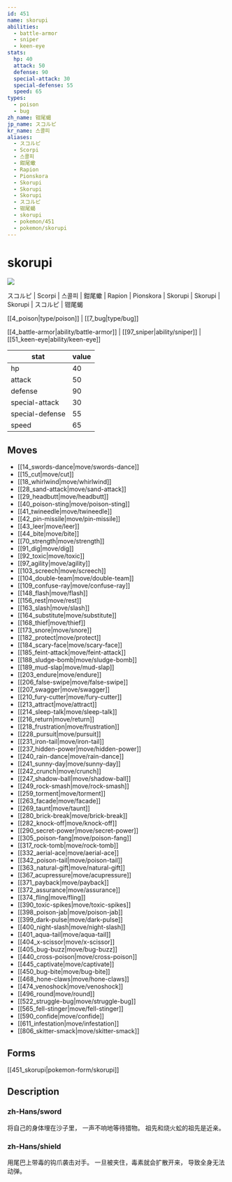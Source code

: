 ```yaml
---
id: 451
name: skorupi
abilities:
  - battle-armor
  - sniper
  - keen-eye
stats:
  hp: 40
  attack: 50
  defense: 90
  special-attack: 30
  special-defense: 55
  speed: 65
types:
  - poison
  - bug
zh_name: 钳尾蝎
jp_name: スコルピ
kr_name: 스콜피
aliases:
  - スコルピ
  - Scorpi
  - 스콜피
  - 鉗尾蠍
  - Rapion
  - Pionskora
  - Skorupi
  - Skorupi
  - Skorupi
  - スコルピ
  - 钳尾蝎
  - skorupi
  - pokemon/451
  - pokemon/skorupi
---
```

# skorupi

![](https://raw.githubusercontent.com/PokeAPI/sprites/master/sprites/pokemon/451.png)

スコルピ | Scorpi | 스콜피 | 鉗尾蠍 | Rapion | Pionskora | Skorupi | Skorupi | Skorupi | スコルピ | 钳尾蝎

[[4_poison|type/poison]] | [[7_bug|type/bug]]

[[4_battle-armor|ability/battle-armor]] | [[97_sniper|ability/sniper]] | [[51_keen-eye|ability/keen-eye]]

|stat|value|
|---|---|
|hp|40|
|attack|50|
|defense|90|
|special-attack|30|
|special-defense|55|
|speed|65|


## Moves

- [[14_swords-dance|move/swords-dance]]
- [[15_cut|move/cut]]
- [[18_whirlwind|move/whirlwind]]
- [[28_sand-attack|move/sand-attack]]
- [[29_headbutt|move/headbutt]]
- [[40_poison-sting|move/poison-sting]]
- [[41_twineedle|move/twineedle]]
- [[42_pin-missile|move/pin-missile]]
- [[43_leer|move/leer]]
- [[44_bite|move/bite]]
- [[70_strength|move/strength]]
- [[91_dig|move/dig]]
- [[92_toxic|move/toxic]]
- [[97_agility|move/agility]]
- [[103_screech|move/screech]]
- [[104_double-team|move/double-team]]
- [[109_confuse-ray|move/confuse-ray]]
- [[148_flash|move/flash]]
- [[156_rest|move/rest]]
- [[163_slash|move/slash]]
- [[164_substitute|move/substitute]]
- [[168_thief|move/thief]]
- [[173_snore|move/snore]]
- [[182_protect|move/protect]]
- [[184_scary-face|move/scary-face]]
- [[185_feint-attack|move/feint-attack]]
- [[188_sludge-bomb|move/sludge-bomb]]
- [[189_mud-slap|move/mud-slap]]
- [[203_endure|move/endure]]
- [[206_false-swipe|move/false-swipe]]
- [[207_swagger|move/swagger]]
- [[210_fury-cutter|move/fury-cutter]]
- [[213_attract|move/attract]]
- [[214_sleep-talk|move/sleep-talk]]
- [[216_return|move/return]]
- [[218_frustration|move/frustration]]
- [[228_pursuit|move/pursuit]]
- [[231_iron-tail|move/iron-tail]]
- [[237_hidden-power|move/hidden-power]]
- [[240_rain-dance|move/rain-dance]]
- [[241_sunny-day|move/sunny-day]]
- [[242_crunch|move/crunch]]
- [[247_shadow-ball|move/shadow-ball]]
- [[249_rock-smash|move/rock-smash]]
- [[259_torment|move/torment]]
- [[263_facade|move/facade]]
- [[269_taunt|move/taunt]]
- [[280_brick-break|move/brick-break]]
- [[282_knock-off|move/knock-off]]
- [[290_secret-power|move/secret-power]]
- [[305_poison-fang|move/poison-fang]]
- [[317_rock-tomb|move/rock-tomb]]
- [[332_aerial-ace|move/aerial-ace]]
- [[342_poison-tail|move/poison-tail]]
- [[363_natural-gift|move/natural-gift]]
- [[367_acupressure|move/acupressure]]
- [[371_payback|move/payback]]
- [[372_assurance|move/assurance]]
- [[374_fling|move/fling]]
- [[390_toxic-spikes|move/toxic-spikes]]
- [[398_poison-jab|move/poison-jab]]
- [[399_dark-pulse|move/dark-pulse]]
- [[400_night-slash|move/night-slash]]
- [[401_aqua-tail|move/aqua-tail]]
- [[404_x-scissor|move/x-scissor]]
- [[405_bug-buzz|move/bug-buzz]]
- [[440_cross-poison|move/cross-poison]]
- [[445_captivate|move/captivate]]
- [[450_bug-bite|move/bug-bite]]
- [[468_hone-claws|move/hone-claws]]
- [[474_venoshock|move/venoshock]]
- [[496_round|move/round]]
- [[522_struggle-bug|move/struggle-bug]]
- [[565_fell-stinger|move/fell-stinger]]
- [[590_confide|move/confide]]
- [[611_infestation|move/infestation]]
- [[806_skitter-smack|move/skitter-smack]]

## Forms



[[451_skorupi|pokemon-form/skorupi]]

## Description

### zh-Hans/sword

将自己的身体埋在沙子里，
一声不响地等待猎物。
祖先和烧火蚣的祖先是近亲。

### zh-Hans/shield

用尾巴上带毒的钩爪袭击对手。
一旦被夹住，毒素就会扩散开来，
导致全身无法动弹。

